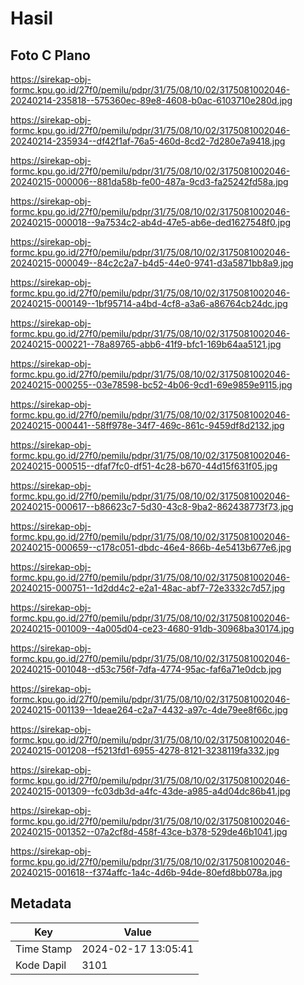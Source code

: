# Hasil

## Foto C Plano

https://sirekap-obj-formc.kpu.go.id/27f0/pemilu/pdpr/31/75/08/10/02/3175081002046-20240214-235818--575360ec-89e8-4608-b0ac-6103710e280d.jpg

https://sirekap-obj-formc.kpu.go.id/27f0/pemilu/pdpr/31/75/08/10/02/3175081002046-20240214-235934--df42f1af-76a5-460d-8cd2-7d280e7a9418.jpg

https://sirekap-obj-formc.kpu.go.id/27f0/pemilu/pdpr/31/75/08/10/02/3175081002046-20240215-000006--881da58b-fe00-487a-9cd3-fa25242fd58a.jpg

https://sirekap-obj-formc.kpu.go.id/27f0/pemilu/pdpr/31/75/08/10/02/3175081002046-20240215-000018--9a7534c2-ab4d-47e5-ab6e-ded1627548f0.jpg

https://sirekap-obj-formc.kpu.go.id/27f0/pemilu/pdpr/31/75/08/10/02/3175081002046-20240215-000049--84c2c2a7-b4d5-44e0-9741-d3a5871bb8a9.jpg

https://sirekap-obj-formc.kpu.go.id/27f0/pemilu/pdpr/31/75/08/10/02/3175081002046-20240215-000149--1bf95714-a4bd-4cf8-a3a6-a86764cb24dc.jpg

https://sirekap-obj-formc.kpu.go.id/27f0/pemilu/pdpr/31/75/08/10/02/3175081002046-20240215-000221--78a89765-abb6-41f9-bfc1-169b64aa5121.jpg

https://sirekap-obj-formc.kpu.go.id/27f0/pemilu/pdpr/31/75/08/10/02/3175081002046-20240215-000255--03e78598-bc52-4b06-9cd1-69e9859e9115.jpg

https://sirekap-obj-formc.kpu.go.id/27f0/pemilu/pdpr/31/75/08/10/02/3175081002046-20240215-000441--58ff978e-34f7-469c-861c-9459df8d2132.jpg

https://sirekap-obj-formc.kpu.go.id/27f0/pemilu/pdpr/31/75/08/10/02/3175081002046-20240215-000515--dfaf7fc0-df51-4c28-b670-44d15f631f05.jpg

https://sirekap-obj-formc.kpu.go.id/27f0/pemilu/pdpr/31/75/08/10/02/3175081002046-20240215-000617--b86623c7-5d30-43c8-9ba2-862438773f73.jpg

https://sirekap-obj-formc.kpu.go.id/27f0/pemilu/pdpr/31/75/08/10/02/3175081002046-20240215-000659--c178c051-dbdc-46e4-866b-4e5413b677e6.jpg

https://sirekap-obj-formc.kpu.go.id/27f0/pemilu/pdpr/31/75/08/10/02/3175081002046-20240215-000751--1d2dd4c2-e2a1-48ac-abf7-72e3332c7d57.jpg

https://sirekap-obj-formc.kpu.go.id/27f0/pemilu/pdpr/31/75/08/10/02/3175081002046-20240215-001009--4a005d04-ce23-4680-91db-30968ba30174.jpg

https://sirekap-obj-formc.kpu.go.id/27f0/pemilu/pdpr/31/75/08/10/02/3175081002046-20240215-001048--d53c756f-7dfa-4774-95ac-faf6a71e0dcb.jpg

https://sirekap-obj-formc.kpu.go.id/27f0/pemilu/pdpr/31/75/08/10/02/3175081002046-20240215-001139--1deae264-c2a7-4432-a97c-4de79ee8f66c.jpg

https://sirekap-obj-formc.kpu.go.id/27f0/pemilu/pdpr/31/75/08/10/02/3175081002046-20240215-001208--f5213fd1-6955-4278-8121-3238119fa332.jpg

https://sirekap-obj-formc.kpu.go.id/27f0/pemilu/pdpr/31/75/08/10/02/3175081002046-20240215-001309--fc03db3d-a4fc-43de-a985-a4d04dc86b41.jpg

https://sirekap-obj-formc.kpu.go.id/27f0/pemilu/pdpr/31/75/08/10/02/3175081002046-20240215-001352--07a2cf8d-458f-43ce-b378-529de46b1041.jpg

https://sirekap-obj-formc.kpu.go.id/27f0/pemilu/pdpr/31/75/08/10/02/3175081002046-20240215-001618--f374affc-1a4c-4d6b-94de-80efd8bb078a.jpg


## Metadata

| Key        | Value               |
| ---------- | ------------------- |
| Time Stamp | 2024-02-17 13:05:41 |
| Kode Dapil | 3101                |



